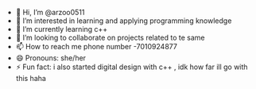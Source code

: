 - 👋 Hi, I’m @arzoo0511
- 👀 I’m interested in learning and applying programming knowledge
- 🌱 I’m currently learning c++
- 💞️ I’m looking to collaborate on projects related to te same
- 📫 How to reach me phone number -7010924877
- 😄 Pronouns: she/her
- ⚡ Fun fact: i also started digital design with c++ , idk how far ill go with this haha


